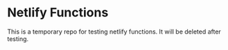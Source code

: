 # Netlify Functions

This is a temporary repo for testing netlify functions. It will be deleted after testing.
